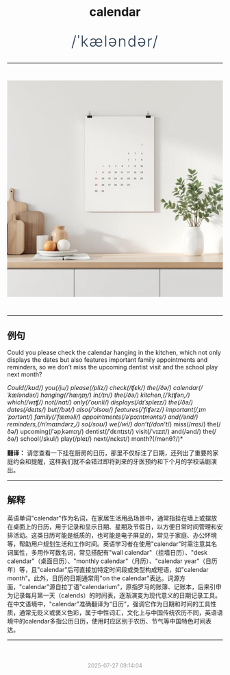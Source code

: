 <div align="center">

# calendar

<div style="margin: 30px 0;">
<h1 style="font-size: 2.5em; font-weight: 300; letter-spacing: 2px; margin: 0; color: #2c3e50;">
/ˈkæləndər/
</h1>
</div>

</div>

---

<div align="center" style="margin: 40px 0;">

![calendar](images/calendar.png)

</div>

---

## 例句

Could you please check the calendar hanging in the kitchen, which not only displays the dates but also features important family appointments and reminders, so we don’t miss the upcoming dentist visit and the school play next month?

*Could(/kʊd/) you(/ju/) please(/pliz/) check(/ʧɛk/) the(/ðə/) calendar(/ˈkæləndər/) hanging(/ˈhæŋɪŋ/) in(/ɪn/) the(/ðə/) kitchen,(/ˈkɪʧən,/) which(/wɪʧ/) not(/nɑt/) only(/ˈoʊnli/) displays(/dɪˈspleɪz/) the(/ðə/) dates(/deɪts/) but(/bət/) also(/ˈɔlsoʊ/) features(/ˈfiʧərz/) important(/ˌɪmˈpɔrtənt/) family(/ˈfæməli/) appointments(/əˈpɔɪntmənts/) and(/ənd/) reminders,(/riˈmaɪndərz,/) so(/soʊ/) we(/wi/) don’t(/don’t*/) miss(/mɪs/) the(/ðə/) upcoming(/ˈəpˌkəmɪŋ/) dentist(/ˈdɛntɪst/) visit(/ˈvɪzɪt/) and(/ənd/) the(/ðə/) school(/skul/) play(/pleɪ/) next(/nɛkst/) month?(/mənθ?/)*

**翻译：** 请您查看一下挂在厨房的日历，那里不仅标注了日期，还列出了重要的家庭约会和提醒，这样我们就不会错过即将到来的牙医预约和下个月的学校话剧演出。

---

## 解释

英语单词"calendar"作为名词，在家居生活用品场景中，通常指挂在墙上或摆放在桌面上的日历，用于记录和显示日期、星期及节假日，以方便日常时间管理和安排活动。这类日历可能是纸质的，也可能是电子屏显的，常见于家庭、办公环境等，帮助用户规划生活和工作时间。英语学习者在使用"calendar"时需注意其名词属性，多用作可数名词，常见搭配有"wall calendar"（挂墙日历）、"desk calendar"（桌面日历）、"monthly calendar"（月历）、"calendar year"（日历年）等，且"calendar"后可直接加特定时间段或类型构成短语，如"calendar month"。此外，日历的日期通常用"on the calendar"表达。词源方面，"calendar"源自拉丁语"calendarium"，原指罗马的账簿、记账本，后来引申为记录每月第一天（calends）的时间表，逐渐演变为现代意义的日期记录工具。在中文语境中，"calendar"准确翻译为“日历”，强调它作为日期和时间的工具性质，通常无贬义或褒义色彩，属于中性词汇，文化上与中国传统农历不同，英语语境中的calendar多指公历日历，使用时应区别于农历、节气等中国特色时间表达。


---

<div align="center" style="margin-top: 50px;">
<small style="color: #999; font-size: 0.9em;">2025-07-27 09:14:04</small>
</div>
